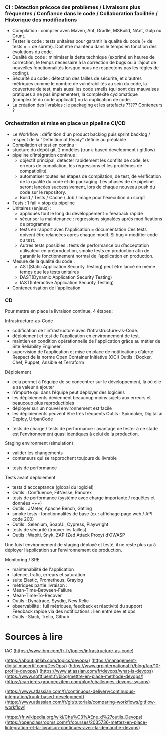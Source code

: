 ### CI : Détection précoce des problèmes / Livraisons plus fréquentes / Confiance dans le code / Collaboration facilitée / Historique des modifications
- Compilation : compiler avec Maven, Ant, Gradle, MSBuild, NAnt, Gulp ou Grunt.
- Tester le code : tests unitaires pour garantir la qualité du code (+ de tests = + de sûreté). Doit être maintenu dans le temps en fonction des évolutions du code.
- Qualité du code : minimiser la dette technique (exprimé en heures de correction, le temps nécessaire à la correction de bugs ou à l’ajout de nouvelles fonctionnalités lorsque nous ne respectons pas les règles de coding).
- Sécurité du code : détection des failles de sécurité, et d'autres métriques comme le nombre de vulnérabilités au sein du code, la couverture de test, mais aussi les code smells (qui sont des mauvaises pratiques à ne pas implémenter), la complexité cyclomatique (complexité du code applicatif) ou la duplication de code.
- La création des livrables : le packaging et les artefacts ????? Conteneurs ?
### Orchestration et mise en place un pipeline CI/CD
- Le Workflow : définition d'un product backlog puis sprint backlog / respect de la "Definition of Ready" définie au préalable
- Compilation et test en continu : 
- stucture du dépôt git, 2 modèles (trunk-based development / gitflow)
- pipeline d'intégration continue :
  - objectif principal, détecter rapidement les conflits de code, les erreurs de compilation, les régressions et les problèmes de compatibilité.
  - automatiser toutes les étapes de compilation, de test, de vérification de la qualité du code et de packaging. Les phases de ce pipeline seront lancées successivement, lors de chaque nouveau push du code sur le repository.
  - Build / Tests / Cache / Job / Image pour l'execution du script
- Tests : 1 fail = stop du pipeline
- Unitaires (enjeux) :
  - appliqués tout le long du développement = feeaback rapide
  - sécuriser la maintenance : regressions signalées après modifications de programme
  - tests en rapport avec l'application = documentation
  Ces tests doivent être relancées après chaque modif. Si bug = modifier code ou test.
  - Autres tests possibles : tests de performance ou d’acceptation utilisateur en préproduction, smoke tests en production afin de garantir le fonctionnement normal de l’application en production.
- Mesure de la qualité du code :
  - AST(Static Application Security Testing) peut être lancé en même temps que les tests unitaires
  - DAST(Dynamic Application Security Testing)
  - IAST(Interactive Application Security Testing)
- Conteneurisation de l'application

### CD 
Pour mettre en place la livraison continue, 4 étapes :

Infrastructure-as-Code
- codification de l’infrastructure avec l’Infrastructure-as-Code.
- déploiement et test de l'application en environnement de test.
- maintien en condition opérationnelle de l'application grâce au métier de Site Reliability Engineer.
- supervision de l’application et mise en place de notifications d’alerte
Respect de la norme Open Container Initiative (OCI) 
Outils : Docker, Chef, Puppet, Ansible et Terraform

Déploiement
- cela permet à l’équipe de se concentrer sur le développement, là où elle a sa valeur à ajouter
- n’importe qui dans l’équipe peut déployer des logiciels
- les déploiements deviennent beaucoup moins sujets aux erreurs et beaucoup plus reproductibles
- déployer sur un nouvel environnement est facile
- les déploiements peuvent être très fréquents
Outils : Spinnaker, Digital.ai Deploy, UrbanCode
+ tests de charge / tests de performance : avantage de tester à ce stade est l'environnement quasi identiques à celui de la production.

Staging environment (simulation)
- valider les changements
- conteneurs qui se rapprochent toujours du livrable
+ tests de performance

Tests avant déploiement 
- tests d'accceptance (global du logiciel)
- Outils : Confluence, FitNesse, Ranorex
- tests de performance (système avec charge importante / requêtes et données +++)
- Outils : JMeter, Apache Bench, Gatling
- smoke tests : fonctionnalités de base (ex : affichage page web / API code 200)
- Outils : Selenium, SoapUI, Cypress, Playwright
- tests de sécurité (trouver les failles)
- Outils : Wapiti, Snyk, ZAP (Zed Attack Proxy) d’OWASP

Une fois l’environnement de staging déployé et testé, il ne reste plus qu’à déployer l’application sur l’environnement de production.

Monitoring / SRE 
- maintenabilité de l'application
- latence, trafic, erreurs et saturation
- suite Elastic, Prometheus, Graylog
- métriques partie livraison :
- Mean-Time-Between-Failure
- Mean-Time-To-Recover
- Outils : Dynatrace, Sysdig, New Relic
- observabilité : full métriques, feedback et réactivité du support
Feedback rapide via des notifications : lien entre dev et ops
- Outils : Slack, Trello, Github


# Sources à lire
IAC (https://www.ibm.com/fr-fr/topics/infrastructure-as-code)

(https://about.gitlab.com/topics/devops/)
(https://management-digital.macertif.com/DevOps/)
(https://www.qrpinternational.fr/blog/faq/10-profils-devops/)
(https://www.atlassian.com/fr/devops/what-is-devops)
(https://www.softfluent.fr/blog/mettre-en-place-methode-devops/)
(https://carrieres.groupeozitem.com/blog/challenges-devops-sysops)

(https://www.atlassian.com/fr/continuous-delivery/continuous-integration/trunk-based-development)
(https://www.atlassian.com/fr/git/tutorials/comparing-workflows/gitflow-workflow)

(https://fr.wikipedia.org/wiki/Cha%C3%AEne_d%27outils_Devops)
(https://openclassrooms.com/fr/courses/2035736-mettez-en-place-lintegration-et-la-livraison-continues-avec-la-demarche-devops)
